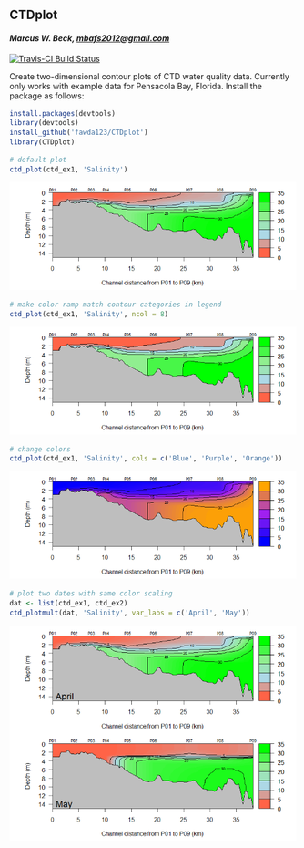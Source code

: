 
## CTDplot

#### *Marcus W. Beck, mbafs2012@gmail.com*

[![Travis-CI Build Status](https://travis-ci.org/fawda123/CTDplot.svg?branch=master)](https://travis-ci.org/fawda123/CTDplot)

Create two-dimensional contour plots of CTD water quality data.  Currently only works with example data for Pensacola Bay, Florida. Install the package as follows:


```r
install.packages(devtools)
library(devtools)
install_github('fawda123/CTDplot')
library(CTDplot)
```



```r
# default plot
ctd_plot(ctd_ex1, 'Salinity')
```

![](README_files/figure-html/unnamed-chunk-3-1.png) 

```r
# make color ramp match contour categories in legend
ctd_plot(ctd_ex1, 'Salinity', ncol = 8)
```

![](README_files/figure-html/unnamed-chunk-3-2.png) 

```r
# change colors
ctd_plot(ctd_ex1, 'Salinity', cols = c('Blue', 'Purple', 'Orange'))
```

![](README_files/figure-html/unnamed-chunk-3-3.png) 

```r
# plot two dates with same color scaling
dat <- list(ctd_ex1, ctd_ex2)
ctd_plotmult(dat, 'Salinity', var_labs = c('April', 'May'))
```

![](README_files/figure-html/unnamed-chunk-4-1.png) 
